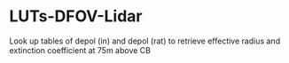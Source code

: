 # LUTs-DFOV-Lidar
Look up tables of depol (in) and depol (rat) to retrieve effective radius and extinction coefficient at 75m above CB
